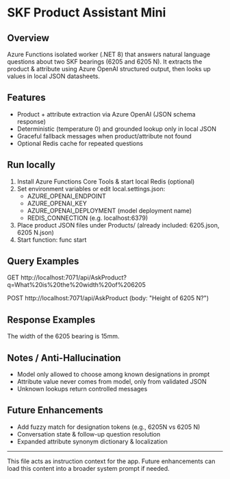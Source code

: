 # SKF Product Assistant Mini

## Overview

Azure Functions isolated worker (.NET 8) that answers natural language questions about two SKF bearings (6205 and 6205 N). It extracts the product & attribute using Azure OpenAI structured output, then looks up values in local JSON datasheets.

## Features

- Product + attribute extraction via Azure OpenAI (JSON schema response)
- Deterministic (temperature 0) and grounded lookup only in local JSON
- Graceful fallback messages when product/attribute not found
- Optional Redis cache for repeated questions

## Run locally

1. Install Azure Functions Core Tools & start local Redis (optional)
2. Set environment variables or edit local.settings.json:
   - AZURE_OPENAI_ENDPOINT
   - AZURE_OPENAI_KEY
   - AZURE_OPENAI_DEPLOYMENT (model deployment name)
   - REDIS_CONNECTION (e.g. localhost:6379)
3. Place product JSON files under Products/ (already included: 6205.json, 6205 N.json)
4. Start function:
   func start

## Query Examples

GET http://localhost:7071/api/AskProduct?q=What%20is%20the%20width%20of%206205

POST http://localhost:7071/api/AskProduct  (body: "Height of 6205 N?")

## Response Examples

The width of the 6205 bearing is 15mm.

## Notes / Anti-Hallucination

- Model only allowed to choose among known designations in prompt
- Attribute value never comes from model, only from validated JSON
- Unknown lookups return controlled messages

## Future Enhancements

- Add fuzzy match for designation tokens (e.g., 6205N vs 6205 N)
- Conversation state & follow-up question resolution
- Expanded attribute synonym dictionary & localization

---

This file acts as instruction context for the app. Future enhancements can load this content into a broader system prompt if needed.
